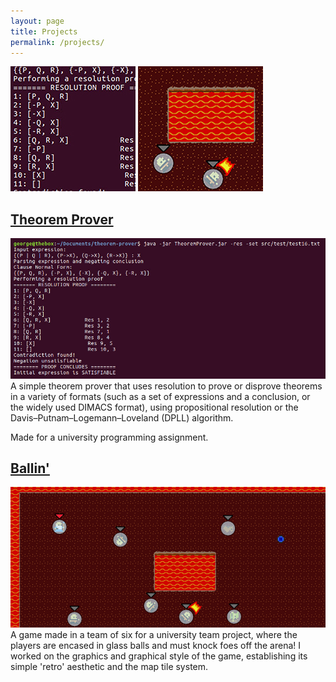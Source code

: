 ```yaml
---
layout: page
title: Projects
permalink: /projects/
---
```


[![Theorem Prover](/images/projects/theorem-prover-thumb.jpg)](#theorem-prover) [![Ballin'](/images/projects/ballin-thumb.jpg)](#ballin)

## [Theorem Prover](https://github.com/georgejkaye/theorem-prover)
![Theorem Prover](/images/projects/theorem-prover.jpg)
A simple theorem prover that uses resolution to prove or disprove theorems in a variety of formats (such as a set of expressions and a conclusion, or the widely used DIMACS format), using propositional resolution or the Davis–Putnam–Logemann–Loveland (DPLL) algorithm.

Made for a university programming assignment.

## [Ballin'](https://github.com/georgejkaye/ballin-game)
![Theorem Prover](/images/projects/ballin.jpg)
A game made in a team of six for a university team project, where the players are encased in glass balls and must knock foes off the arena! I worked on the graphics and graphical style of the game, establishing its simple 'retro' aesthetic and the map tile system.